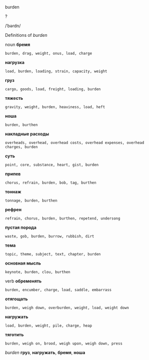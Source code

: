 burden

?

/ˈbərdn/

Definitions of _burden_

noun
**бремя**

    burden, drag, weight, onus, load, charge
**нагрузка**

    load, burden, loading, strain, capacity, weight
**груз**

    cargo, goods, load, freight, loading, burden
**тяжесть**

    gravity, weight, burden, heaviness, load, heft
**ноша**

    burden, burthen
**накладные расходы**

    overheads, overhead, overhead costs, overhead expenses, overhead charges, burden
**суть**

    point, core, substance, heart, gist, burden
**припев**

    chorus, refrain, burden, bob, tag, burthen
**тоннаж**

    tonnage, burden, burthen
**рефрен**

    refrain, chorus, burden, burthen, repetend, undersong
**пустая порода**

    waste, gob, burden, burrow, rubbish, dirt
**тема**

    topic, theme, subject, text, chapter, burden
**основная мысль**

    keynote, burden, clou, burthen

verb
**обременять**

    burden, encumber, charge, load, saddle, embarrass
**отягощать**

    burden, weigh down, overburden, weight, load, weight down
**нагружать**

    load, burden, weight, pile, charge, heap
**тяготить**

    burden, weigh on, brood, weigh upon, weigh down, press

_burden_
**груз**, **нагружать**, **бремя**, **ноша**